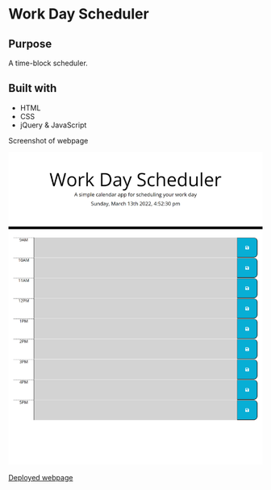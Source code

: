 # Work Day Scheduler 

## Purpose
A time-block scheduler.

## Built with
* HTML
* CSS
* jQuery & JavaScript

Screenshot of webpage

![image of webpage](https://github.com/cheryljcruz/challenge5-scheduler/blob/main/assets/images/scheduler.png)

[Deployed webpage](https://cheryljcruz.github.io/challenge5-scheduler/)